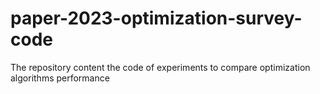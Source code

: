 # paper-2023-optimization-survey-code
The repository content the code of experiments to compare optimization algorithms performance
